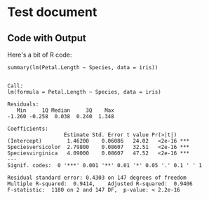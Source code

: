 Test document
=============

Code with Output
----------------

Here's a bit of R code:

    summary(lm(Petal.Length ~ Species, data = iris))


    Call:
    lm(formula = Petal.Length ~ Species, data = iris)

    Residuals:
       Min     1Q Median     3Q    Max 
    -1.260 -0.258  0.038  0.240  1.348 

    Coefficients:
                      Estimate Std. Error t value Pr(>|t|)    
    (Intercept)        1.46200    0.06086   24.02   <2e-16 ***
    Speciesversicolor  2.79800    0.08607   32.51   <2e-16 ***
    Speciesvirginica   4.09000    0.08607   47.52   <2e-16 ***
    ---
    Signif. codes:  0 '***' 0.001 '**' 0.01 '*' 0.05 '.' 0.1 ' ' 1

    Residual standard error: 0.4303 on 147 degrees of freedom
    Multiple R-squared:  0.9414,    Adjusted R-squared:  0.9406 
    F-statistic:  1180 on 2 and 147 DF,  p-value: < 2.2e-16
